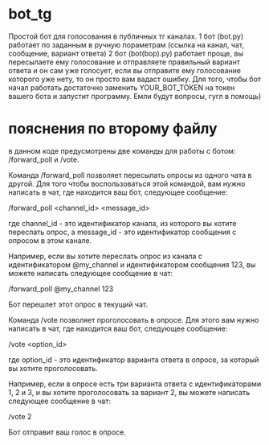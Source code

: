 # bot_tg
Простой бот для голосования в публичных тг каналах. 
  1 бот (bot.py) работает по заданным в ручную пораметрам (ссылка на канал, чат, сообщение, вариант ответа)
  2 бот (bot(bop).py) работает проще, вы пересылаете ему голосование и отправляете правильный вариант ответа и он сам уже голосует, если вы отправите ему голосование которого уже нету, то он просто вам вадаст ошибку.
  Для того, чтобы бот начал работать достаточно заменить YOUR_BOT_TOKEN на токен вашего бота и запустит программу. Емли будут вопросы, гугл в помощь)

# пояснения по второму файлу
 в данном коде предусмотрены две команды для работы с ботом: /forward_poll и /vote.

Команда /forward_poll позволяет пересылать опросы из одного чата в другой. Для того чтобы воспользоваться этой командой, вам нужно написать в чат, где находится ваш бот, следующее сообщение:

/forward_poll <channel_id> <message_id>

где channel_id - это идентификатор канала, из которого вы хотите переслать опрос, а message_id - это идентификатор сообщения с опросом в этом канале.

Например, если вы хотите переслать опрос из канала с идентификатором @my_channel и идентификатором сообщения 123, вы можете написать следующее сообщение в чат:

/forward_poll @my_channel 123

Бот перешлет этот опрос в текущий чат.

Команда /vote позволяет проголосовать в опросе. Для этого вам нужно написать в чат, где находится ваш бот, следующее сообщение:

/vote <option_id>

где option_id - это идентификатор варианта ответа в опросе, за который вы хотите проголосовать.

Например, если в опросе есть три варианта ответа с идентификаторами 1, 2 и 3, и вы хотите проголосовать за вариант 2, вы можете написать следующее сообщение в чат:

/vote 2

Бот отправит ваш голос в опросе.
